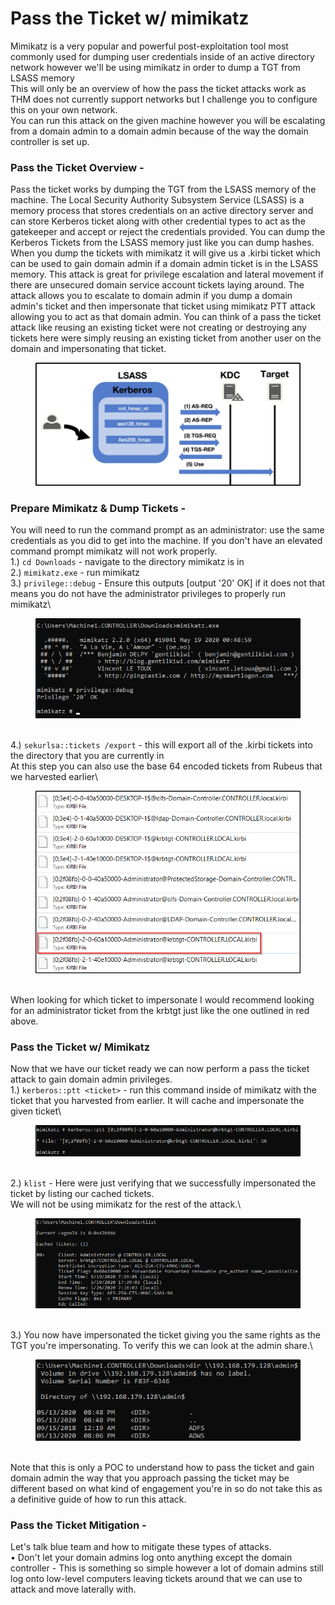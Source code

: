 # Pass the Ticket w/ mimikatz

Mimikatz is a very popular and powerful post-exploitation tool most commonly used for dumping user credentials inside of an active directory network however we'll be using mimikatz in order to dump a TGT from LSASS memory\
This will only be an overview of how the pass the ticket attacks work as THM does not currently support networks but I challenge you to configure this on your own network.\
You can run this attack on the given machine however you will be escalating from a domain admin to a domain admin because of the way the domain controller is set up.

### Pass the Ticket Overview -

&#x20;

Pass the ticket works by dumping the TGT from the LSASS memory of the machine. The Local Security Authority Subsystem Service (LSASS) is a memory process that stores credentials on an active directory server and can store Kerberos ticket along with other credential types to act as the gatekeeper and accept or reject the credentials provided. You can dump the Kerberos Tickets from the LSASS memory just like you can dump hashes. When you dump the tickets with mimikatz it will give us a .kirbi ticket which can be used to gain domain admin if a domain admin ticket is in the LSASS memory. This attack is great for privilege escalation and lateral movement if there are unsecured domain service account tickets laying around. The attack allows you to escalate to domain admin if you dump a domain admin's ticket and then impersonate that ticket using mimikatz PTT attack allowing you to act as that domain admin. You can think of a pass the ticket attack like reusing an existing ticket were not creating or destroying any tickets here were simply reusing an existing ticket from another user on the domain and impersonating that ticket.

<figure><img src="../.gitbook/assets/image (11).png" alt=""><figcaption></figcaption></figure>

### Prepare Mimikatz & Dump Tickets -&#x20;

You will need to run the command prompt as an administrator: use the same credentials as you did to get into the machine. If you don't have an elevated command prompt mimikatz will not work properly.\
1.) `cd Downloads` - navigate to the directory mimikatz is in\
2.) `mimikatz.exe` - run mimikatz\
3.) `privilege::debug` - Ensure this outputs \[output '20' OK] if it does not that means you do not have the administrator privileges to properly run mimikatz\


<div align="left" data-full-width="false">

<figure><img src="../.gitbook/assets/image (12).png" alt=""><figcaption></figcaption></figure>

</div>

\
4.) `sekurlsa::tickets /export` - this will export all of the .kirbi tickets into the directory that you are currently in\
At this step you can also use the base 64 encoded tickets from Rubeus that we harvested earlier\


<div align="left">

<figure><img src="../.gitbook/assets/image (13).png" alt=""><figcaption></figcaption></figure>

</div>

\
When looking for which ticket to impersonate I would recommend looking for an administrator ticket from the krbtgt just like the one outlined in red above.

### Pass the Ticket w/ Mimikatz

Now that we have our ticket ready we can now perform a pass the ticket attack to gain domain admin privileges.\
1.) `kerberos::ptt <ticket>` - run this command inside of mimikatz with the ticket that you harvested from earlier. It will cache and impersonate the given ticket\


<figure><img src="../.gitbook/assets/image (14).png" alt=""><figcaption></figcaption></figure>

\
2.) `klist` - Here were just verifying that we successfully impersonated the ticket by listing our cached tickets.\
We will not be using mimikatz for the rest of the attack.\


<figure><img src="../.gitbook/assets/image (15).png" alt=""><figcaption></figcaption></figure>

\
3.) You now have impersonated the ticket giving you the same rights as the TGT you're impersonating. To verify this we can look at the admin share.\


<div align="left">

<figure><img src="../.gitbook/assets/image (16).png" alt=""><figcaption></figcaption></figure>

</div>

\
Note that this is only a POC to understand how to pass the ticket and gain domain admin the way that you approach passing the ticket may be different based on what kind of engagement you're in so do not take this as a definitive guide of how to run this attack.

### Pass the Ticket Mitigation -

Let's talk blue team and how to mitigate these types of attacks. \
• Don't let your domain admins log onto anything except the domain controller - This is something so simple however a lot of domain admins still log onto low-level computers leaving tickets around that we can use to attack and move laterally with.
